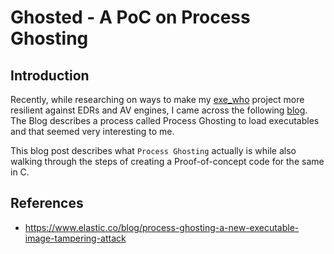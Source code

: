 # Ghosted - A PoC on Process Ghosting

## Introduction
Recently, while researching on ways to make my [exe_who](https://github.com/whokilleddb/exe_who) project more resilient against EDRs and AV engines, I came across the following [blog](https://www.elastic.co/blog/process-ghosting-a-new-executable-image-tampering-attack). The Blog describes a process called Process Ghosting to load executables and that seemed very interesting to me. 

This blog post describes what `Process Ghosting` actually is while  also walking through the steps of creating a Proof-of-concept code for the same in C.




## References
- https://www.elastic.co/blog/process-ghosting-a-new-executable-image-tampering-attack